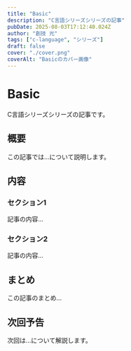 ```yaml
---
title: "Basic"
description: "C言語シリーズシリーズの記事"
pubDate: 2025-08-03T17:12:40.024Z
author: "創技 光"
tags: ["c-language", "シリーズ"]
draft: false
cover: "./cover.png"
coverAlt: "Basicのカバー画像"
---
```


# Basic

C言語シリーズシリーズの記事です。

## 概要

この記事では...について説明します。

## 内容

### セクション1

記事の内容...

### セクション2

記事の内容...

## まとめ

この記事のまとめ...

## 次回予告

次回は...について解説します。
